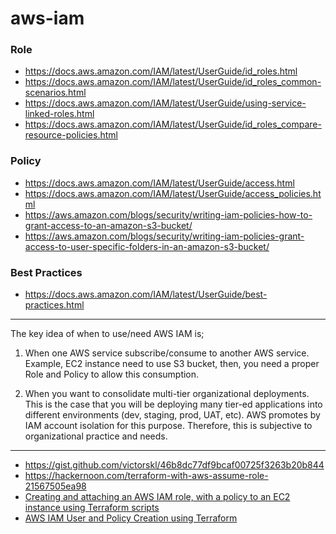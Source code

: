 # aws-iam

### Role
- https://docs.aws.amazon.com/IAM/latest/UserGuide/id_roles.html
- https://docs.aws.amazon.com/IAM/latest/UserGuide/id_roles_common-scenarios.html
- https://docs.aws.amazon.com/IAM/latest/UserGuide/using-service-linked-roles.html
- https://docs.aws.amazon.com/IAM/latest/UserGuide/id_roles_compare-resource-policies.html


### Policy
- https://docs.aws.amazon.com/IAM/latest/UserGuide/access.html
- https://docs.aws.amazon.com/IAM/latest/UserGuide/access_policies.html
- https://aws.amazon.com/blogs/security/writing-iam-policies-how-to-grant-access-to-an-amazon-s3-bucket/
- https://aws.amazon.com/blogs/security/writing-iam-policies-grant-access-to-user-specific-folders-in-an-amazon-s3-bucket/


### Best Practices
- https://docs.aws.amazon.com/IAM/latest/UserGuide/best-practices.html

---

The key idea of when to use/need AWS IAM is;

1. When one AWS service subscribe/consume to another AWS service. Example, EC2 instance need to use S3 bucket, then, you need a proper Role and Policy to allow this consumption.

2. When you want to consolidate multi-tier organizational deployments. This is the case that you will be deploying many tier-ed applications into different environments (dev, staging, prod, UAT, etc). AWS promotes by IAM account isolation for this purpose. Therefore, this is subjective to organizational practice and needs.

---

- https://gist.github.com/victorskl/46b8dc77df9bcaf00725f3263b20b844
- https://hackernoon.com/terraform-with-aws-assume-role-21567505ea98
- [Creating and attaching an AWS IAM role, with a policy to an EC2 instance using Terraform scripts
](https://medium.com/@kulasangar91/creating-and-attaching-an-aws-iam-role-with-a-policy-to-an-ec2-instance-using-terraform-scripts-aa85f3e6dfff)
- [AWS IAM User and Policy Creation using Terraform
](https://medium.com/devopslinks/aws-iam-user-and-policy-creation-using-terraform-7cd781e06c97)
